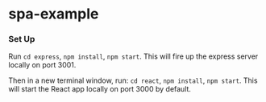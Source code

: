 # spa-example

### Set Up

Run
`cd express`,
`npm install`,
`npm start`.
This will fire up the express server locally on port 3001.

Then in a new terminal window, run:
`cd react`,
`npm install`,
`npm start`.
This will start the React app locally on port 3000 by default.
